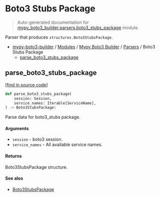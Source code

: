 # Boto3 Stubs Package

> Auto-generated documentation for [mypy_boto3_builder.parsers.boto3_stubs_package](https://github.com/vemel/mypy_boto3_builder/blob/master/mypy_boto3_builder/parsers/boto3_stubs_package.py) module.

Parser that produces `structures.Boto3StubsPackage`.

- [mypy-boto3-builder](../../README.md#mypy_boto3_builder) / [Modules](../../MODULES.md#mypy-boto3-builder-modules) / [Mypy Boto3 Builder](../index.md#mypy-boto3-builder) / [Parsers](index.md#parsers) / Boto3 Stubs Package
    - [parse_boto3_stubs_package](#parse_boto3_stubs_package)

## parse_boto3_stubs_package

[[find in source code]](https://github.com/vemel/mypy_boto3_builder/blob/master/mypy_boto3_builder/parsers/boto3_stubs_package.py#L24)

```python
def parse_boto3_stubs_package(
    session: Session,
    service_names: Iterable[ServiceName],
) -> Boto3StubsPackage:
```

Parse data for boto3_stubs package.

#### Arguments

- `session` - boto3 session.
- `service_names` - All available service names.

#### Returns

Boto3StubsPackage structure.

#### See also

- [Boto3StubsPackage](../structures/boto3_stubs_package.md#boto3stubspackage)
